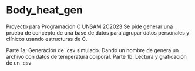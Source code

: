 # Body_heat_gen

Proyecto para Programacion C UNSAM 2C2023
Se pide generar una prueba de concepto de una base de datos para agrupar datos personales y clínicos usando estructuras de C.


Parte 1a: 
Generación de .csv simulado. Dando un nombre de genera un archivo con datos de temperatura corporal. 
Parte 1b:
Lectura y graficación de un .csv